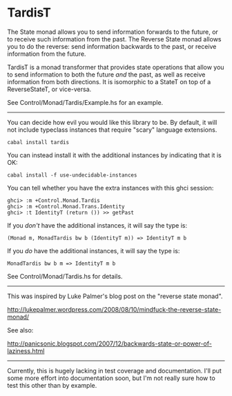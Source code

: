 # TardisT

The State monad allows you
to send information forwards to the future,
or to receive such information from the past.
The Reverse State monad allows you to do the reverse:
send information backwards to the past,
or receive information from the future. 

TardisT is a monad transformer
that provides state operations that allow you
to send information to both the future *and* the past,
as well as receive information from both directions.
It is isomorphic to a StateT on top of a ReverseStateT,
or vice-versa.

See Control/Monad/Tardis/Example.hs for an example.

----

You can decide how evil you would like this library to be.
By default, it will not include typeclass instances
that require "scary" language extensions.

    cabal install tardis

You can instead install it with the additional instances
by indicating that it is OK:

    cabal install -f use-undecidable-instances

You can tell whether you have the extra instances with
this ghci session:

    ghci> :m +Control.Monad.Tardis
    ghci> :m +Control.Monad.Trans.Identity
    ghci> :t IdentityT (return ()) >> getPast

If you *don't* have the additional instances, it will say the type is:

    (Monad m, MonadTardis bw b (IdentityT m)) => IdentityT m b

If you *do* have the additional instances, it will say the type is:

    MonadTardis bw b m => IdentityT m b


See Control/Monad/Tardis.hs for details.

----

This was inspired by Luke Palmer's blog post on
the "reverse state monad".

http://lukepalmer.wordpress.com/2008/08/10/mindfuck-the-reverse-state-monad/

See also:

http://panicsonic.blogspot.com/2007/12/backwards-state-or-power-of-laziness.html

----

Currently, this is hugely lacking in test coverage and documentation.
I'll put some more effort into documentation soon,
but I'm not really sure how to test this other than by example.
